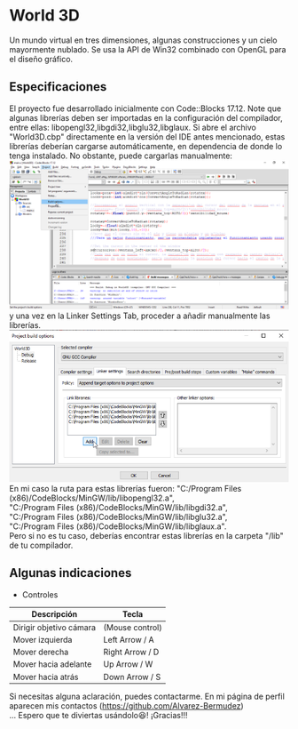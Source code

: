 # World 3D
Un mundo virtual en tres dimensiones, algunas construcciones y un cielo mayormente nublado. Se usa la API de Win32 combinado con OpenGL para el diseño gráfico.  

## Especificaciones
El proyecto fue desarrollado inicialmente con Code::Blocks 17.12. Note que algunas librerías deben ser importadas en la configuración 
del compilador, entre ellas: libopengl32,libgdi32,libglu32,libglaux. Si abre el archivo "World3D.cbp" directamente en la versión del 
IDE antes mencionado, estas librerías deberían cargarse automáticamente, en dependencia de donde lo tenga instalado. No obstante, puede
cargarlas manualmente:  
![screen](https://github.com/Alvarez-Bermudez/World3D/blob/main/screenshots/setting_up.png)  
y una vez en la Linker Settings Tab, proceder a añadir manualmente las librerías.
![screen](https://github.com/Alvarez-Bermudez/World3D/blob/main/screenshots/build_options_codeblocks.png)  
En mi caso la ruta para estas librerías fueron: 
"C:/Program Files (x86)/CodeBlocks/MinGW/lib/libopengl32.a",  
"C:/Program Files (x86)/CodeBlocks/MinGW/lib/libgdi32.a",  
"C:/Program Files (x86)/CodeBlocks/MinGW/lib/libglu32.a",  
"C:/Program Files (x86)/CodeBlocks/MinGW/lib/libglaux.a".  
Pero si no es tu caso, deberías encontrar estas librerías en la carpeta "/lib" de tu compilador.  


## Algunas indicaciones

- Controles

| Descripción | Tecla |
|---|---|
| Dirigir objetivo cámara | (Mouse control) |
| Mover izquierda | Left Arrow / A |
| Mover derecha | Right Arrow / D |
| Mover hacia adelante | Up Arrow / W |
| Mover hacia atrás | Down Arrow / S |   

Si necesitas alguna aclaración, puedes contactarme. En mi página de perfil aparecen mis contactos (https://github.com/Alvarez-Bermudez)  
... Espero que te diviertas usándolo😆! ¡Gracias!!! 


